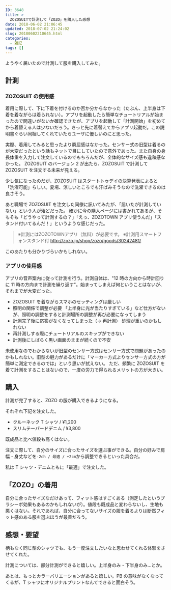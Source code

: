 ```yaml
---
ID: 3648
title: >
  ZOZOSUITで計測して「ZOZO」を購入した感想
date: 2018-06-02 21:06:45
updated: 2018-07-02 21:24:02
slug: 20180602210645.html
categories:
  - 雑記
tags: []
---
```


ようやく届いたので計測して服を購入してみた。

## 計測

### ZOZOSUIT の使用感

着用に際して、下に下着を付けるのか否か分からなかった（たぶん、上半身は下着を着ながらは着られない）。アプリを起動したら簡単なチュートリアルが始まったので間違いがないか確認できたが、アプリを起動して「計測開始」を初めてから着替える人は少ないだろう。きっと先に着替えてからアプリ起動だ。この説明書ぐらい同梱してくれていたらユーザに優しいのにと思った。

実際、着用してみると思ったより窮屈感はなかった。センサー式の旧型は着るのが大変だったという話もネットで目にしていたので意外であった。また自身の身長体重を入力して注文しているのでもちろんだが、全体的なサイズ感も違和感なかった。
ZOZOSUIT のバージョン 2 が出たら、ZOZOSUIT で計測して ZOZOSUIT を注文する未来が見える。

少し気になったのだが、ZOZOSUIT はスタートトゥデイの決算発表によると「洗濯可能」らしい。夏場、涼しいところでも汗ばみそうなので洗濯できるのは良さそう。

あと職場で ZOZOSUIT を注文した同僚に訊いてみたが、「届いたが計測していない」という人が殆どだった。
確かに今の購入ページには書かれてあるが、そもそも「どうやって計測するの？」「えっ、ZOZOTOWN アプリ使うんだ」「スタンド付いてるんだ！」というような感じだった。

<blockquote>※計測にはZOZOTOWNアプリ（無料）が必要です。
※計測用スマートフォンスタンド付
<a href="http://zozo.jp/shop/zozo/goods/30242481/">http://zozo.jp/shop/zozo/goods/30242481/</a></blockquote>

このあたりも分かりづらいかもしれない。

### アプリの使用感

アプリの音声案内に従って計測を行う。計測自体は、"12 時の方向から時計回りに 11 時の方向まで計測を繰り返す"。始まってしまえば何ということはないが、それまでが大変だった。

- ZOZOSUIT を着ながらスマホのセッティングは厳しい
- 照明の関係で調整が必要
  「上半身に光が当たりすぎている」など仕方がないが、照明の調整をすると計測場所の調整が再び必要になってしまう
- 計測完了後に応答がなくなってしまった（→ 再計測）
  処理が重いのかもしれない
- 再計測しする際にチュートリアルのスキップができない
- 計測後にしばらく黒い画面のままが続くので不安

未使用なのでわからないが旧型のセンサー方式はセンサー方式で問題があったのかもしれない。旧型の魅力があるだけに「マーカー方式よりセンサー方式の方が簡単に測定できるのでは」という思いが拭えない。
ただ、頻繁に ZOZOSUIT を着て計測をすることはないので、一度の労力で得られるメリットの方が大きい。

## 購入

計測が完了すると、ZOZO の服が購入できるようになる。

それぞれ下記を注文した。

- クルーネック T シャツ / ¥1,200
- スリムテーパードデニム / ¥3,800

既成品と比べ値段も高くはない。

注文に際して、自分のサイズに合ったサイズを選ぶ事ができる。自分の好みで肩幅・身丈などを`-2ch / 最適 / +2cm`から調整できるといった具合だ。

私は T シャツ・デニムともに「最適」で注文した。

## 「ZOZO」の着用

自分に合ったサイズなだけあって、フィット感はすごくある（測定したというプラシーボ効果もあるのかもしれないが）。値段も既成品と変わらないし、生地も悪くはない。それであれば、自分に合ってないサイズの服を着るよりは断然フィット感のある服を選ぶほうが最善だろう。

## 感想・要望

柄もなく同じ型のシャツでも、もう一度注文したいなと思わせてくれる体験をさせてくれた。

計測については、部分計測ができると嬉しい。上半身のみ・下半身のみ…とか。

あとは、もっとカラーバリエーションがあると嬉しい。PB の意味がなくなってくるが、T シャツにオリジナルプリントなんてできると面白そう。

